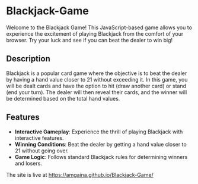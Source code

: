 # Blackjack-Game
Welcome to the Blackjack Game! This JavaScript-based game allows you to experience the excitement of playing Blackjack from the comfort of your browser. Try your luck and see if you can beat the dealer to win big!

## Description

Blackjack is a popular card game where the objective is to beat the dealer by having a hand value closer to 21 without exceeding it. In this game, you will be dealt cards and have the option to hit (draw another card) or stand (end your turn). The dealer will then reveal their cards, and the winner will be determined based on the total hand values.

## Features

- **Interactive Gameplay**: Experience the thrill of playing Blackjack with interactive features.
- **Winning Conditions**: Beat the dealer by getting a hand value closer to 21 without going over.
- **Game Logic**: Follows standard Blackjack rules for determining winners and losers.

The site is live at  https://amgaina.github.io/Blackjack-Game/
